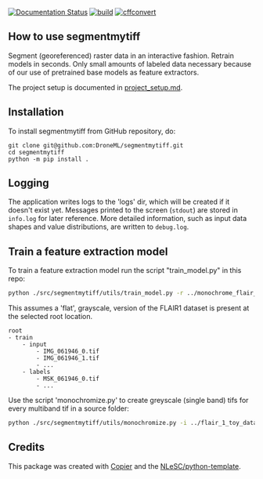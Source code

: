 [![Documentation Status](https://readthedocs.org/projects/segmentmytif/badge/?version=latest)](https://segmentmytif.readthedocs.io/en/latest/?badge=latest) [![build](https://github.com/DroneML/segmentmytif/actions/workflows/build.yml/badge.svg)](https://github.com/DroneML/segmentmytif/actions/workflows/build.yml) [![cffconvert](https://github.com/DroneML/segmentmytif/actions/workflows/cffconvert.yml/badge.svg)](https://github.com/DroneML/segmentmytif/actions/workflows/cffconvert.yml)

## How to use segmentmytiff

Segment (georeferenced) raster data in an interactive fashion. Retrain models in seconds. Only small amounts of labeled data necessary because of our use of pretrained base models as feature extractors.

The project setup is documented in [project_setup.md](devdocs/project_setup.md).

## Installation

To install segmentmytiff from GitHub repository, do:

```console
git clone git@github.com:DroneML/segmentmytiff.git
cd segmentmytiff
python -m pip install .
```

## Logging
The application writes logs to the 'logs' dir, which will be created if it doesn't exist yet. Messages printed to the screen (```stdout```) are stored in ```info.log``` for later reference. More detailed information, such as input data shapes and value distributions, are written to ```debug.log```.

## Train a feature extraction model

To train a feature extraction model run the script "train_model.py" in this repo:
```bash
python ./src/segmentmytiff/utils/train_model.py -r ../monochrome_flair_1_toy_dataset_flat/ --train_set_limit 10
```
This assumes a 'flat', grayscale, version of the FLAIR1 dataset is present at the selected root location.
```
root
- train
    - input
        - IMG_061946_0.tif
        - IMG_061946_1.tif
        - ...
    - labels
        - MSK_061946_0.tif
        - ...    
```
Use the script 'monochromize.py' to create greyscale (single band) tifs for every multiband tif in a source folder:
```bash
python ./src/segmentmytiff/utils/monochromize.py -i ../flair_1_toy_dataset/ -o ../monochrome_flair_1_toy_dataset/
```

## Credits

This package was created with [Copier](https://github.com/copier-org/copier) and the [NLeSC/python-template](https://github.com/NLeSC/python-template).
